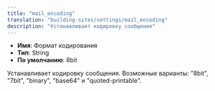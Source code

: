 ```yaml
---
title: "mail_encoding"
translation: "building-sites/settings/mail_encoding"
description: "Устанавливает кодировку сообщения"
---
```


-   **Имя**: Формат кодирования
-   **Тип**: String
-   **По умолчанию**: 8bit

Устанавливает кодировку сообщения. Возможные варианты: "8bit", "7bit", "binary", "base64" и "quoted-printable".
